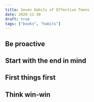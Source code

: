 ```yaml
---
title: Seven Habits of Effective Teens
date: 2020-11-30
draft: true
tags: ["books", "habits"]
---
```


## Be proactive

## Start with the end in mind

## First things first

## Think win-win
